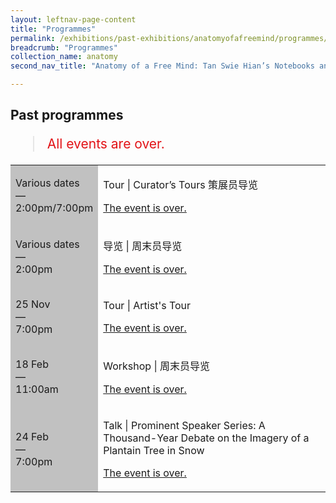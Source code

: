 ```yaml
---
layout: leftnav-page-content
title: "Programmes"
permalink: /exhibitions/past-exhibitions/anatomyofafreemind/programmes/
breadcrumb: "Programmes"
collection_name: anatomy
second_nav_title: "Anatomy of a Free Mind: Tan Swie Hian’s Notebooks and Creations"

---
```


<!-- 

Colours
Upcoming: default colour
Past: #c1c1c1

-->

<section class="sgds-section__progs">

<div class="sgds-container__description">
    <div class="row">
        <div class="col is-10-mobile">

<h2>Past programmes</h2>

<blockquote style="color: #E21216; font-size: 150%;">All events are over.</blockquote>

<table class="table table-v">
    <tr>
        <td style="background-color: #c1c1c1;">Various dates<br>
            &mdash;<br>
            2:00pm/7:00pm</td>
        <td>
            <p>Tour &#124; Curator’s Tours 策展员导览</p>
            <p><a href="/programmes/anatomyofafreemind/curator-tours/">The event is over.</a></p>
        </td>
    </tr>    
    <tr>
        <td style="background-color: #c1c1c1;">Various dates<br>
            &mdash;<br>
            2:00pm</td>
        <td>
            <p>导览 &#124; 周末员导览</p>
            <p><a href="/programmes/anatomyofafreemind/public-tours/">The event is over.</a></p>
        </td>
    </tr>
        <tr>
        <td style="background-color: #c1c1c1;">25 Nov<br>
            &mdash;<br>
            7:00pm</td>
        <td>
            <p>Tour &#124; Artist's Tour</p>
            <p><a href="/programmes/anatomyofafreemind/artist-tour/">The event is over.</a></p>
        </td>
    </tr> 
    <tr>
        <td style="background-color: #c1c1c1;">18 Feb<br>
            &mdash;<br>
            11:00am</td>
        <td>
            <p>Workshop &#124; 周末员导览</p>
            <p><a href="/programmes/anatomyofafreemind/20170218-workshop/">The event is over.</a></p>
        </td>
    </tr>      
    <tr>
        <td style="background-color: #c1c1c1;">24 Feb<br>
            &mdash;<br>
            7:00pm</td>
        <td>
            <p>Talk &#124; Prominent Speaker Series: A Thousand-Year Debate on the Imagery of a Plantain Tree in Snow</p>
            <p><a href="/programmes/anatomyofafreemind/20170224-talk/">The event is over.</a></p>
        </td>
    </tr>    

</table>
        </div>
    </div>
</div>
</section>
